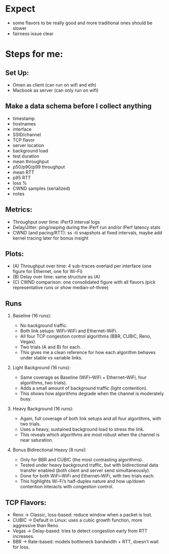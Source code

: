 # Expect
- some flavors to be really good and more traditional ones should be slower
- fairness issue clear

# Steps for me:

## Set Up:
- Omen as client (can run on wifi and eth)
- Macbook as server (can only run on wifi)


## Make a data schema before I collect anything
- timestamp 
- hostnames 
- interface
- SSID/channel 
- TCP flavor
- server location 
- background load 
- test duration
- mean throughput
- p50/p90/p99 throughput
- mean RTT 
- p95 RTT 
- loss %
- CWND samples (serialized)
- notes

## Metrics:
- Throughput over time: iPerf3 interval logs
- Delay/Jitter: ping/owping during the iPerf run and/or iPerf latency stats
- CWND (and pacing/RTT): ss -ti snapshots at fixed intervals, maybe add kernel tracing later for bonus insight

## Plots:
- (A) Throughput over time: 4 sub-traces overlaid per interface (one figure for Ethernet, one for Wi-Fi)
- (B) Delay over time: same structure as (A)
- (C) CWND comparison: one consolidated figure with all flavors (pick representative runs or show median-of-three)

## Runs
1. Baseline (16 runs):
    - No background traffic.
	- Both link setups: WiFi–WiFi and Ethernet–WiFi.
	- All four TCP congestion control algorithms (BBR, CUBIC, Reno, Vegas).
	- Two trials (A and B) for each.
    - This gives me a clean reference for how each algorithm behaves under stable vs variable links.

2.	Light Background (16 runs):
	- Same coverage as Baseline (WiFi–WiFi + Ethernet–WiFi, four algorithms, two trials).
	- Adds a small amount of background traffic (light contention).
    - This shows how algorithms degrade when the channel is moderately busy.

3.	Heavy Background (16 runs):
	- Again, full coverage of both link setups and all four algorithms, with two trials.
	- Uses a heavy, sustained background load to stress the link.
    - This reveals which algorithms are most robust when the channel is near saturation.

4.	Bonus Bidirectional Heavy (8 runs):
	- Only for BBR and CUBIC (the most contrasting algorithms).
	- Tested under heavy background traffic, but with bidirectional data transfer enabled (both client and server send simultaneously).
	- Done for both WiFi–WiFi and Ethernet–WiFi, with two trials each.
    - This highlights Wi-Fi’s half-duplex nature and how up/down contention interacts with congestion control.

## TCP Flavors:
- Reno → Classic, loss-based: reduce window when a packet is lost.
- CUBIC → Default in Linux: uses a cubic growth function, more aggressive than Reno.
- Vegas → Delay-based: tries to detect congestion early from RTT increases.
- BBR → Rate-based: models bottleneck bandwidth + RTT, doesn’t wait for loss.
